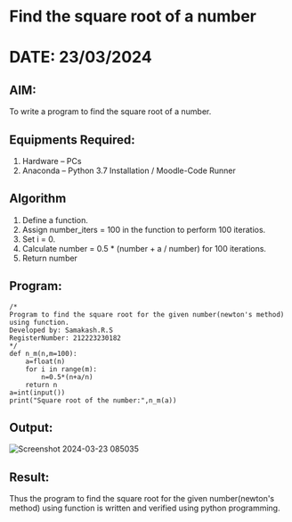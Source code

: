 # Find the square root of a number

# DATE: 23/03/2024

## AIM:
To write a program to find the square root of a number.

## Equipments Required:
1. Hardware – PCs
2. Anaconda – Python 3.7 Installation / Moodle-Code Runner

## Algorithm
1. Define a function.
2. Assign number_iters = 100 in the function to perform 100 iteratios.
3. Set i = 0.
4. Calculate  number = 0.5 * (number + a / number) for 100 iterations.
5. Return number

## Program:
```
/*
Program to find the square root for the given number(newton's method) using function.
Developed by: Samakash.R.S
RegisterNumber: 212223230182
*/
def n_m(n,m=100):
    a=float(n)
    for i in range(m):
        n=0.5*(n+a/n)
    return n
a=int(input())
print("Square root of the number:",n_m(a))

```

## Output:
![Screenshot 2024-03-23 085035](https://github.com/Samakas/Square-root-of-a-number/assets/154731670/f3a261da-7792-4efe-9a5b-67029b0ed267)



## Result:
Thus the program to find the square root for the given number(newton's method) using function is written and verified using python programming.
